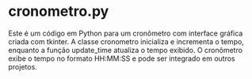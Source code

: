 # cronometro.py
Este é um código em Python para um cronômetro com interface gráfica criada com tkinter. A classe cronometro inicializa e incrementa o tempo, enquanto a função update_time atualiza o tempo exibido. O cronômetro exibe o tempo no formato HH:MM:SS e pode ser integrado em outros projetos.
